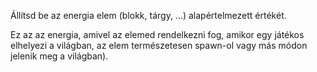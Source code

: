 Állítsd be az energia elem (blokk, tárgy, ...) alapértelmezett értékét.

Ez az az energia, amivel az elemed rendelkezni fog, amikor egy játékos elhelyezi a világban, az elem természetesen spawn-ol vagy más módon jelenik meg a világban).